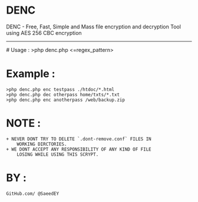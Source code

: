 # DENC
DENC - Free, Fast, Simple and Mass file encryption and decryption Tool using AES 256 CBC encryption
<hr>
# Usage :
	>php denc.php <dec/enc> <password> <=regex_pattern>

# Example : 
	>php denc.php enc testpass ./htdoc/*.html
	>php denc.php dec otherpass home/txts/*.txt
	>php denc.php enc anotherpass /web/backup.zip

# NOTE : 
	+ NEVER DONT TRY TO DELETE `.dont-remove.conf` FILES IN
 	    WORKING DIRCTORIES.
	+ WE DONT ACCEPT ANY RESPONSIBILITY OF ANY KIND OF FILE
	    LOSING WHILE USING THIS SCRYPT.
# BY :
	GitHub.com/ @SaeedEY
